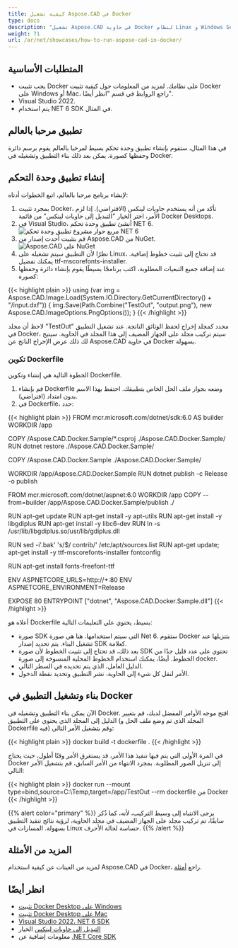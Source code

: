 ```yaml
---
title: كيفية تشغيل Aspose.CAD في Docker
type: docs
description: "تشغيل Aspose.CAD في حاوية Docker لنظام Linux و Windows Server وأي نظام تشغيل آخر."
weight: 71
url: /ar/net/showcases/how-to-run-aspose-cad-in-docker/
---
```


## المتطلبات الأساسية
- يجب تثبيت Docker على نظامك. لمزيد من المعلومات حول كيفية تثبيت Docker على Windows أو Mac، راجع الروابط في قسم "انظر أيضًا".
- Visual Studio 2022.
- يتم استخدام NET 6 SDK في المثال.

## تطبيق مرحبا بالعالم

في هذا المثال، ستقوم بإنشاء تطبيق وحدة تحكم بسيط لمرحبا بالعالم يقوم برسم دائرة وحفظها كصورة. يمكن بعد ذلك بناء التطبيق وتشغيله في Docker.

## إنشاء تطبيق وحدة التحكم

لإنشاء برنامج مرحبا بالعالم، اتبع الخطوات أدناه:
1. بمجرد تثبيت Docker، تأكد من أنه يستخدم حاويات لينكس (الافتراضي). إذا لزم الأمر، اختر الخيار "التبديل إلى حاويات لينكس" من قائمة Docker Desktops.
1. في Visual Studio، أنشئ تطبيق وحدة تحكم NET 6.<br>
![مربع حوار مشروع تطبيق وحدة تحكم NET 6](/cad/_assets/showcases/docker/1.png)<br>
1. قم بتثبيت أحدث إصدار من Aspose.CAD من NuGet.<br>
![Aspose.CAD على NuGet](/cad/_assets/showcases/docker/2.png)<br>
1. نظرًا لأن التطبيق سيتم تشغيله على Linux، قد تحتاج إلى تثبيت خطوط إضافية. يمكنك تفضيل ttf-mscorefonts-installer.
1. عند إضافة جميع التبعيات المطلوبة، اكتب برنامجًا بسيطًا يقوم بإنشاء دائرة وحفظها كصورة:<br>

{{< highlight plain >}}
using (var img = Aspose.CAD.Image.Load(System.IO.Directory.GetCurrentDirectory() + "/input.dxf"))
{
	img.Save(Path.Combine("TestOut", "output.png"), new Aspose.CAD.ImageOptions.PngOptions());
}
{{< /highlight >}}

لاحظ أن مجلد "TestOut" محدد كمجلد إخراج لحفظ الوثائق الناتجة. عند تشغيل التطبيق في Docker، سيتم تركيب مجلد على الجهاز المضيف إلى هذا المجلد في الحاوية. سيتيح لك ذلك عرض الإخراج الناتج عن Aspose.CAD في حاوية Docker بسهولة.

### تكوين Dockerfile

 الخطوة التالية هي إنشاء وتكوين Dockerfile.

1. قم بإنشاء Dockerfile وضعه بجوار ملف الحل الخاص بتطبيقك. احتفظ بهذا الاسم بدون امتداد (افتراضي).
1. في Dockerfile، حدد:


{{< highlight plain >}}
FROM mcr.microsoft.com/dotnet/sdk:6.0 AS builder
WORKDIR /app

COPY /Aspose.CAD.Docker.Sample/*.csproj ./Aspose.CAD.Docker.Sample/
RUN dotnet restore ./Aspose.CAD.Docker.Sample/

COPY /Aspose.CAD.Docker.Sample ./Aspose.CAD.Docker.Sample/

WORKDIR /app/Aspose.CAD.Docker.Sample
RUN dotnet publish -c Release -o publish

FROM mcr.microsoft.com/dotnet/aspnet:6.0
WORKDIR /app
COPY --from=builder /app/Aspose.CAD.Docker.Sample/publish ./

RUN apt-get update
RUN apt-get install -y apt-utils
RUN apt-get install -y libgdiplus
RUN apt-get install -y libc6-dev 
RUN ln -s /usr/lib/libgdiplus.so/usr/lib/gdiplus.dll

RUN sed -i'.bak' 's/$/ contrib/' /etc/apt/sources.list
RUN apt-get update; apt-get install -y ttf-mscorefonts-installer fontconfig

RUN apt-get install fonts-freefont-ttf

ENV ASPNETCORE_URLS=http://+:80
ENV ASPNETCORE_ENVIRONMENT=Release

EXPOSE 80
ENTRYPOINT ["dotnet", "Aspose.CAD.Docker.Sample.dll"]
{{< /highlight >}}

 أعلاه هو Dockerfile بسيط، يحتوي على التعليمات التالية:

- صورة SDK التي سيتم استخدامها. هنا هي صورة Net 6. ستقوم Docker بتنزيلها عند تشغيل البناء. يتم تحديد إصدار SDK كعلامة.
- بعد ذلك، قد تحتاج إلى تثبيت الخطوط لأن صورة SDK تحتوي على عدد قليل جدًا من الخطوط. أيضًا، يمكنك استخدام الخطوط المحلية المنسوخة إلى صورة docker.
- الدليل العامل، الذي يتم تحديده في السطر التالي.
- الأمر لنقل كل شيء إلى الحاوية، نشر التطبيق وتحديد نقطة الدخول.

## بناء وتشغيل التطبيق في Docker

 الآن يمكن بناء التطبيق وتشغيله في Docker. افتح موجه الأوامر المفضل لديك، قم بتغيير الدليل إلى المجلد الذي يحتوي على التطبيق (المجلد الذي تم وضع ملف الحل و Dockerfile فيه) وقم بتشغيل الأمر التالي:

{{< highlight plain >}}
docker build -t dockerfile .
{{< /highlight >}}

 في المرة الأولى التي يتم فيها تنفيذ هذا الأمر، قد يستغرق الأمر وقتًا أطول، حيث يحتاج Docker إلى تنزيل الصور المطلوبة. بمجرد الانتهاء من الأمر السابق، قم بتشغيل الأمر التالي:

{{< highlight plain >}}
docker run --mount type=bind,source=C:\Temp,target=/app/TestOut --rm dockerfile من Docker
{{< /highlight >}}

{{% alert color="primary" %}} 
يرجى الانتباه إلى وسيط التركيب، لأنه، كما ذُكر سابقًا، تم تركيب مجلد على الجهاز المضيف في مجلد الحاوية، لرؤية نتائج تنفيذ التطبيق بسهولة. المسارات في Linux حساسة لحالة الأحرف.
{{% /alert %}}

## المزيد من الأمثلة

لمزيد من العينات عن كيفية استخدام Aspose.CAD في Docker، راجع [أمثلة](https://github.com/aspose-cad/Aspose.CAD-Documentation).


## انظر أيضًا

- [تثبيت Docker Desktop على Windows](https://docs.docker.com/docker-for-windows/install/)
- [تثبيت Docker Desktop على Mac](https://docs.docker.com/docker-for-mac/install/)
- [Visual Studio 2022، NET 6 SDK](https://docs.microsoft.com/en-us/dotnet/core/install/windows?tabs=net60#dependencies)
- [التبديل إلى حاويات لينكس](https://docs.docker.com/docker-for-windows/#switch-between-windows-and-linux-containers) الخيار
- معلومات إضافية عن [.NET Core SDK](https://hub.docker.com/_/microsoft-dotnet-sdk)
